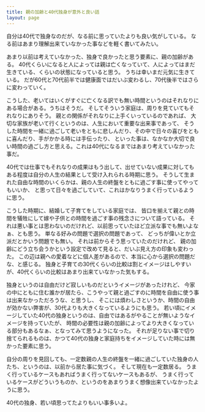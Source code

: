 ```yaml
---
title: 親の加齢と40代独身が意外と良い話
layout: page
---
```

自分は40代で独身なのだが、なる前に思っていたよりも良い気がしている。
なる前はあまり理解出来ていなかった事などを軽く書いてみたい。

あまり以前は考えていなかった、独身で良かったと思う要素に、親の加齢がある。
40代くらいになると人によっては親は亡くなっていて、人によってはまだ生きている、くらいの状態になっていると思う。
うちは幸いまだ元気に生きている。
だが60代と70代前半では健康面ではだいぶ変わるし、70代後半ではさらに変わっていく。

こうした、老いてはいくがすぐに亡くなる訳でも無い時間というのはそれなりにある場合がある。うちはそうだ。
そしてそういう家庭は、周りを見ていてもそれなりにありそう。
親との関係がそれなりに上手くいっているのであれば、
大切な家族が老いて行くというのは、人生において重要な出来事であって、
そうした時間を一緒に過ごして老いをともに悲しんだり、その中で日々の喜びをともに喜んだり、手がかかる時には手伝ったり、
といった事は、なかなか大切で良い時間の過ごし方と思える。これは40代になるまではあまり考えていなかった事だ。

40代では仕事でもそれなりの成果はもう出して、出せていない成果に対してもある程度は自分の人生の結果として受け入れられる時期に思う。
そうして生まれた自由な時間のいくらかは、親の人生の終盤をともに過ごす事に使ってやってもいいか、
と思って日々を過ごしていて、これはかなりうまく行っているように思う。

こうした時期に、結婚して子育てをしている家庭では、
皆口を揃えて親との時間を犠牲にして嫁や子供との時間を過ごす事の残念さについて語っている。
それは悪い事とは思わないのだけれど、以前思っていたほど立派な事でも無いよなぁ、とも思う。
単なる好みの問題で選択の問題であって、
どっちが偉いとか立派だとかいう問題でも無い。
それは前からそう思っていたのだけれど、
親の加齢にどう立ち会うかという設定で改めて見ると、だいぶ見え方の印象も変わった。
この辺は親への愛着などに個人差があるので、本当に心から選択の問題だな、と感じる。
独身と子育ての30代くらいの比較は割とイメージはしやすいが、40代くらいの比較はあまり出来ていなかった気もする。

独身というのは自由だけど寂しいものだというイメージがあったけれど、
今家の中にともに住む誰かが居たら、こうやって親と過ごすのに時間を自由に使う事は出来なかっただろうな、と思うし、
そこには煩わしさというか、時間の自由が効かない弊害が、30代よりも大きくなっているようにも思う。
若い頃にイメージしていた40代の独身というのは、自由ではあるがやることが無いようなイメージを持っていたが、
時間の必要性は親の加齢によってより大きくなっている部分もあるなぁ、となってみて思うようになった。
それが足りない事で切り捨てられるものは、かつて40代の独身と家庭持ちをイメージしていた時には無かった要素に思う。

自分の周りを見回しても、一定数親の人生の終盤を一緒に過ごしていた独身の人たち、というのは、以前から居た事に気づく。
そして現在も一定数居る。
うまく行っているケースもあればうまく行ってないケースもあるが、
うまく行っているケースがどういうものか、というのをあまりうまく想像出来ていなかったように思う。

40代の独身、若い頃思ってたよりもいい事多いよ。
